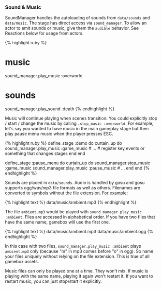 ### Sound &amp; Music

SoundManager handles the autoloading of sounds from `data/sounds` and `data/music`. The stage has direct access via `sound_manager`. To allow an actor to emit sounds or music, give them the `audible` behavior.  See Reactions below for usage from actors.

{% highlight ruby %}
# music
sound_manager.play_music :overworld

# sounds
sound_manager.play_sound :death
{% endhighlight %}

Music will continue playing when scenes transition.  You could explicitly stop / start / change the music by calling `.stop_music :overworld`.  For example, let's say you wanted to have music in the main gameplay stage but then play pause menu music when the player presses ESC.

{% highlight ruby %}
define_stage :demo do
  curtain_up do
    sound_manager.play_music :game_music
    # ...
    # register key events or something that changes stages
  end
end

define_stage :pause_menu do
  curtain_up do
    sound_manager.stop_music :game_music
    sound_manager.play_music :pause_music
    # ...
  end
end
{% endhighlight %}

Sounds are placed in `data/sounds`.  Audio is handled by gosu and gosu supports ogg/wav/mp3 file formats as well as others.  Filenames are converted to symbols without the file extension.  For example:

{% highlight text %}
data/music/ambient.mp3
{% endhighlight %}

The file `ambient.mp3` would be played with `sound_manager.play_music :ambient`.  Files are accessed in alphabetical order.  If you have two files that have the same name, gamebox will use the first one.

{% highlight text %}
data/music/ambient.mp3
data/music/ambient.ogg
{% endhighlight %}

In this case with two files, `sound_manager.play_music :ambient` plays `ambient.mp3` only (because "m" in mp3 comes before "o" in ogg).  So name your files uniquely without relying on the file extension.  This is true of all gamebox assets.

Music files can only be played one at a time.  They won't mix.  If music is playing with the same name, playing it again won't restart it.  If you want to restart music, you can just stop/start it explicitly.
